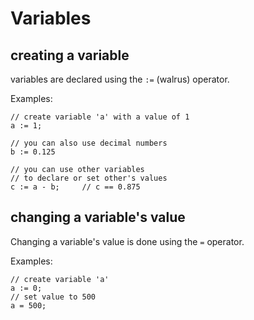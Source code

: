 # Variables
## creating a variable
variables are declared using the <code>:=</code> (walrus) operator.

Examples:

    // create variable 'a' with a value of 1
    a := 1;
    
    // you can also use decimal numbers
    b := 0.125
    
    // you can use other variables
    // to declare or set other's values
    c := a - b;     // c == 0.875
    
        
## changing a variable's value
Changing a variable's value is done using
the <code>=</code> operator. 

Examples:

    // create variable 'a'
    a := 0;
    // set value to 500
    a = 500;    
    